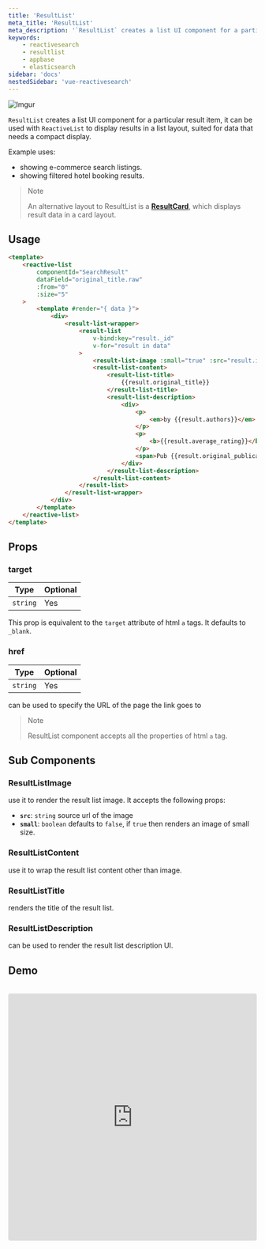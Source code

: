 ```yaml
---
title: 'ResultList'
meta_title: 'ResultList'
meta_description: '`ResultList` creates a list UI component for a particular result item, it can be used with `ReactiveList` to display results in a list layout, suited for data that needs a compact display.'
keywords:
    - reactivesearch
    - resultlist
    - appbase
    - elasticsearch
sidebar: 'docs'
nestedSidebar: 'vue-reactivesearch'
---
```

 
![Imgur](https://i.imgur.com/oevEwGb.png)

`ResultList` creates a list UI component for a particular result item, it can be used with `ReactiveList` to display results in a list layout, suited for data that needs a compact display.

Example uses:

-   showing e-commerce search listings.
-   showing filtered hotel booking results.

> Note
>
> An alternative layout to ResultList is a [**ResultCard**](/docs/reactivesearch/v3/result/resultcard/), which displays result data in a card layout.

## Usage

```html
<template>
    <reactive-list
        componentId="SearchResult"
        dataField="original_title.raw"
        :from="0"
        :size="5"
    >
        <template #render="{ data }">
            <div>
                <result-list-wrapper>
                    <result-list
                        v-bind:key="result._id"
                        v-for="result in data"
                    >
                        <result-list-image :small="true" :src="result.image" />
                        <result-list-content>
                            <result-list-title>
                                {{result.original_title}}
                            </result-list-title>
                            <result-list-description>
                                <div>
                                    <p>
                                        <em>by {{result.authors}}</em>
                                    </p>
                                    <p>
                                        <b>{{result.average_rating}}</b> ⭐
                                    </p>
                                    <span>Pub {{result.original_publication_year}}</span>
                                </div>
                            </result-list-description>
                        </result-list-content>
                    </result-list>
                </result-list-wrapper>
            </div>
        </template>
    </reactive-list>
</template>
```

## Props

### target

| Type | Optional |
|------|----------|
|  `string` |   Yes   |

This prop is equivalent to the `target` attribute of html `a` tags. It defaults to `_blank`.
### href

| Type | Optional |
|------|----------|
|  `string` |   Yes   |

can be used to specify the URL of the page the link goes to

> Note
>
> ResultList component accepts all the properties of html `a` tag.

## Sub Components

### ResultListImage
use it to render the result list image.
It accepts the following props:
-   **`src`**: `string`
    source url of the image
-   **`small`**: `boolean`
    defaults to `false`, if `true` then renders an image of small size.
### ResultListContent
use it to wrap the result list content other than image.
### ResultListTitle
renders the title of the result list.
### ResultListDescription
can be used to render the result list description UI.

## Demo

<br />

<iframe src="https://codesandbox.io/embed/github/appbaseio/reactivesearch/tree/next/packages/vue/examples/result-list" style="width:100%; height:500px; border:0; border-radius: 4px; overflow:hidden;" sandbox="allow-modals allow-forms allow-popups allow-scripts allow-same-origin"></iframe>
